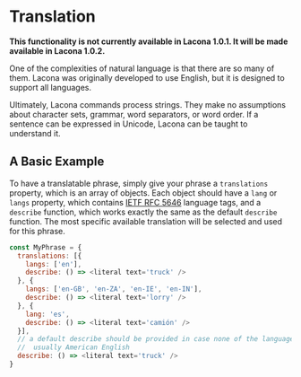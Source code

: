 # Translation

**This functionality is not currently available in Lacona 1.0.1. It will be made available in Lacona 1.0.2.**

One of the complexities of natural language is that there are so many of them.
Lacona was originally developed to use English, but it is designed to support all
languages.

Ultimately, Lacona commands process strings. They make no assumptions about
character sets, grammar, word separators, or word order. If a sentence can be
expressed in Unicode, Lacona can be taught to understand it.

## A Basic Example

To have a translatable phrase, simply give your phrase a `translations`
property, which is an array of objects. Each object should have a `lang` or
`langs` property, which contains
[IETF RFC 5646](https://tools.ietf.org/html/rfc5646) language tags, and a
`describe` function, which works exactly the same as the default `describe`
function. The most specific available translation will be selected and used
for this phrase.

```js
const MyPhrase = {
  translations: [{
    langs: ['en'],
    describe: () => <literal text='truck' />
  }, {
    langs: ['en-GB', 'en-ZA', 'en-IE', 'en-IN'],
    describe: () => <literal text='lorry' />
  }, {
    lang: 'es',
    describe: () => <literal text='camión' />
  }],
  // a default describe should be provided in case none of the languages match
  //  usually American English
  describe: () => <literal text='truck' />
}
```
